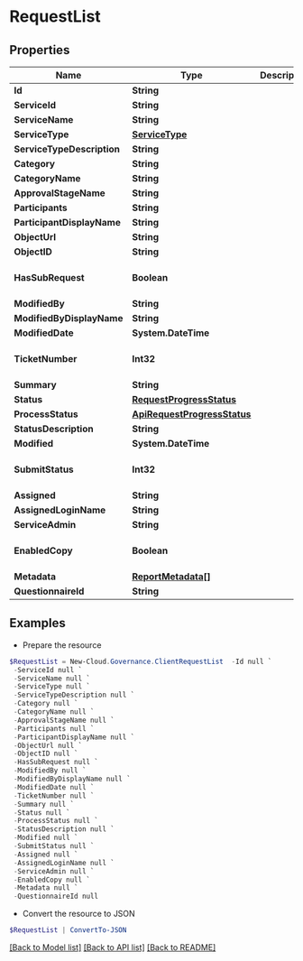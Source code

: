 # RequestList
## Properties

Name | Type | Description | Notes
------------ | ------------- | ------------- | -------------
**Id** | **String** |  | [optional] 
**ServiceId** | **String** |  | [optional] 
**ServiceName** | **String** |  | [optional] 
**ServiceType** | [**ServiceType**](ServiceType.md) |  | [optional] 
**ServiceTypeDescription** | **String** |  | [optional] 
**Category** | **String** |  | [optional] 
**CategoryName** | **String** |  | [optional] 
**ApprovalStageName** | **String** |  | [optional] 
**Participants** | **String** |  | [optional] 
**ParticipantDisplayName** | **String** |  | [optional] 
**ObjectUrl** | **String** |  | [optional] 
**ObjectID** | **String** |  | [optional] 
**HasSubRequest** | **Boolean** |  | [optional] [default to $false]
**ModifiedBy** | **String** |  | [optional] 
**ModifiedByDisplayName** | **String** |  | [optional] 
**ModifiedDate** | **System.DateTime** |  | [optional] 
**TicketNumber** | **Int32** |  | [optional] [default to 0]
**Summary** | **String** |  | [optional] 
**Status** | [**RequestProgressStatus**](RequestProgressStatus.md) |  | [optional] 
**ProcessStatus** | [**ApiRequestProgressStatus**](ApiRequestProgressStatus.md) |  | [optional] 
**StatusDescription** | **String** |  | [optional] 
**Modified** | **System.DateTime** |  | [optional] 
**SubmitStatus** | **Int32** |  | [optional] [default to 0]
**Assigned** | **String** |  | [optional] 
**AssignedLoginName** | **String** |  | [optional] 
**ServiceAdmin** | **String** |  | [optional] 
**EnabledCopy** | **Boolean** |  | [optional] [default to $false]
**Metadata** | [**ReportMetadata[]**](ReportMetadata.md) |  | [optional] 
**QuestionnaireId** | **String** |  | [optional] 

## Examples

- Prepare the resource
```powershell
$RequestList = New-Cloud.Governance.ClientRequestList  -Id null `
 -ServiceId null `
 -ServiceName null `
 -ServiceType null `
 -ServiceTypeDescription null `
 -Category null `
 -CategoryName null `
 -ApprovalStageName null `
 -Participants null `
 -ParticipantDisplayName null `
 -ObjectUrl null `
 -ObjectID null `
 -HasSubRequest null `
 -ModifiedBy null `
 -ModifiedByDisplayName null `
 -ModifiedDate null `
 -TicketNumber null `
 -Summary null `
 -Status null `
 -ProcessStatus null `
 -StatusDescription null `
 -Modified null `
 -SubmitStatus null `
 -Assigned null `
 -AssignedLoginName null `
 -ServiceAdmin null `
 -EnabledCopy null `
 -Metadata null `
 -QuestionnaireId null
```

- Convert the resource to JSON
```powershell
$RequestList | ConvertTo-JSON
```

[[Back to Model list]](../README.md#documentation-for-models) [[Back to API list]](../README.md#documentation-for-api-endpoints) [[Back to README]](../README.md)

